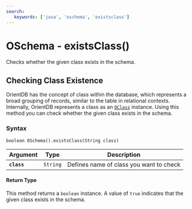 ```yaml
---
search:
   keywords: ['java', 'oschema', 'existsclass']
---
```


# OSchema - existsClass()

Checks whether the given class exists in the schema.

## Checking Class Existence

OrientDB has the concept of class within the database, which represents a broad grouping of records, similar to the table in relational contexts.  Internally, OrientDB represents a class as an [`OClass`](../OClass.md) instance.   Using this method you can check whether the given class exists in the schema. 

### Syntax

```
boolean OSchema().existsClass(String class)
```

| Argument | Type | Description |
|---|---|---|
| **`class`** | `String` | Defines name of class you want to check |

#### Return Type

This method returns a `boolean` instance.  A value of `true` indicates that the given class exists in the schema.


